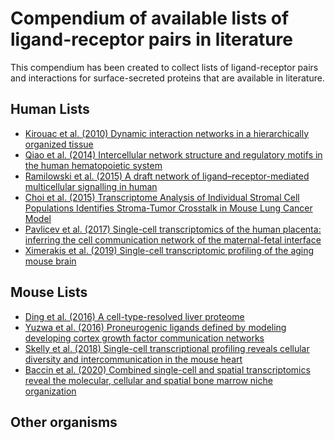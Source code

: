# Compendium of available lists of ligand-receptor pairs in literature

This compendium has been created to collect lists of ligand-receptor pairs
and interactions for surface-secreted proteins that are available in literature.

## Human Lists

- [Kirouac et al. (2010) Dynamic interaction networks in a hierarchically organized tissue](https://doi.org/10.1038/msb.2010.71)
- [Qiao et al. (2014) Intercellular network structure and regulatory motifs in the human
 hematopoietic system](https://doi.org/10.15252/msb.20145141)
- [Ramilowski et al. (2015) A draft network of ligand–receptor-mediated multicellular
 signalling in human](https://doi.org/10.1038/ncomms8866)
- [Choi et al. (2015) Transcriptome Analysis of Individual Stromal Cell Populations
 Identifies Stroma-Tumor Crosstalk in Mouse Lung Cancer Model](https://doi.org/10.1016/j.celrep.2015.01.040)
- [Pavlicev et al. (2017) Single-cell transcriptomics of the human placenta: inferring
 the cell communication network of the maternal-fetal interface](https://doi.org/10.1101/gr.207597.116)
- [Ximerakis et al. (2019) Single-cell transcriptomic profiling of
 the aging mouse brain](https://doi.org/10.1038/s41593-019-0491-3)

## Mouse Lists

- [Ding et al. (2016) A cell-type-resolved liver proteome](https://doi.org/10.1074/mcp.M116.060145)
- [Yuzwa et al. (2016) Proneurogenic ligands defined by
 modeling developing cortex growth factor communication networks](https://doi.org/10.1016/j.neuron.2016.07.037)
- [Skelly et al. (2018) Single-cell transcriptional profiling reveals cellular
 diversity and intercommunication in the mouse heart](https://doi.org/10.1016/j.celrep.2017.12.072)
- [Baccin et al. (2020) Combined single-cell and spatial transcriptomics reveal the molecular,
 cellular and spatial bone marrow niche organization](https://doi.org/10.1038/s41556-019-0439-6)

## Other organisms
